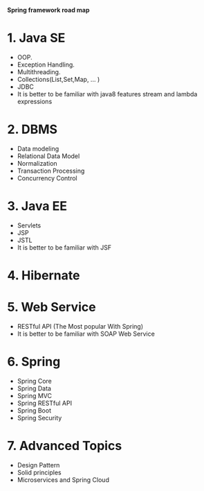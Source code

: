 **Spring framework road map**

# 1. Java SE
-	OOP.
-	Exception Handling.
-	Multithreading.
-	Collections(List,Set,Map, ... )
-	JDBC
-	It is better to be familiar with java8 features stream and lambda expressions

# 2.	DBMS
-	Data modeling
-	Relational Data Model
-	Normalization
-	Transaction Processing
-	Concurrency Control

# 3.	Java EE
-	Servlets
-	JSP
-	JSTL
-	It is better to be familiar with JSF

# 4. Hibernate

# 5.	Web Service
-	RESTful API (The Most popular With Spring)
-	It is better to be familiar with SOAP Web Service

# 6.	Spring
-	Spring Core
-	Spring Data
-	Spring MVC
-	Spring RESTful API
-	Spring Boot
-	Spring Security

# 7.	Advanced Topics
-	Design Pattern
-	Solid principles
-	Microservices and Spring Cloud

